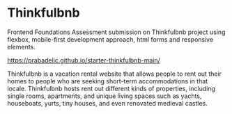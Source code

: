 # Thinkfulbnb

Frontend Foundations Assessment submission on Thinkfulbnb project using flexbox, mobile-first development approach, html forms and responsive elements.

https://prabadelic.github.io/starter-thinkfulbnb-main/

Thinkfulbnb is a vacation rental website that allows people to rent out their homes to people who are seeking short-term accommodations in that locale. Thinkfulbnb hosts rent out different kinds of properties, including single rooms, apartments, and unique living spaces such as yachts, houseboats, yurts, tiny houses, and even renovated medieval castles.
